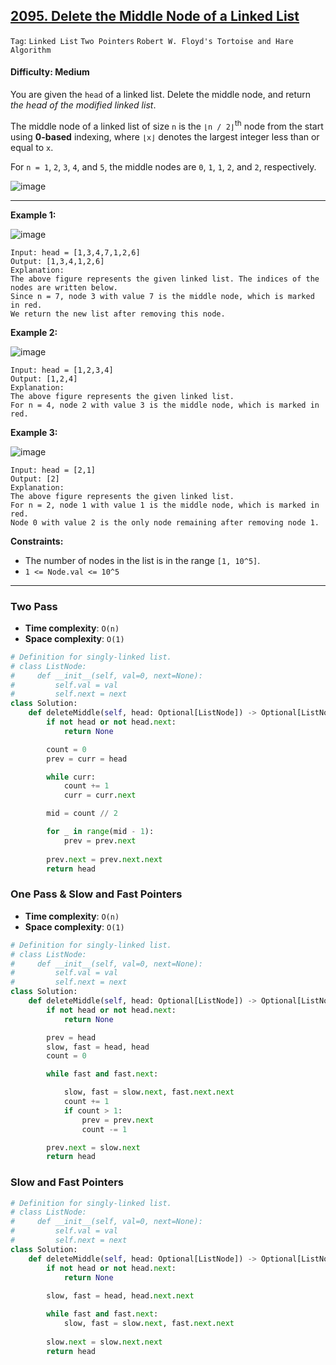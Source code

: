 ## [2095. Delete the Middle Node of a Linked List](https://leetcode.com/problems/delete-the-middle-node-of-a-linked-list)

```Tag```: ```Linked List``` ```Two Pointers``` ```Robert W. Floyd's Tortoise and Hare Algorithm```

#### Difficulty: Medium

You are given the ```head``` of a linked list. Delete the middle node, and return _the head of the modified linked list_.

The middle node of a linked list of size ```n``` is the ```⌊n / 2⌋```<sup>th</sup> node from the start using __0-based__ indexing, where ```⌊x⌋``` denotes the largest integer less than or equal to ```x```.

For ```n = 1```, ```2```, ```3```, ```4```, and ```5```, the middle nodes are ```0```, ```1```, ```1```, ```2```, and ```2```, respectively.

![image](https://github.com/quananhle/Python/assets/35042430/e92c86d6-0ed7-4fa1-98fc-43e2385fdc62)

---

__Example 1:__

![image](https://assets.leetcode.com/uploads/2021/11/16/eg1drawio.png)
```
Input: head = [1,3,4,7,1,2,6]
Output: [1,3,4,1,2,6]
Explanation:
The above figure represents the given linked list. The indices of the nodes are written below.
Since n = 7, node 3 with value 7 is the middle node, which is marked in red.
We return the new list after removing this node. 
```

__Example 2:__

![image](https://assets.leetcode.com/uploads/2021/11/16/eg2drawio.png)
```
Input: head = [1,2,3,4]
Output: [1,2,4]
Explanation:
The above figure represents the given linked list.
For n = 4, node 2 with value 3 is the middle node, which is marked in red.
```

__Example 3:__

![image](https://assets.leetcode.com/uploads/2021/11/16/eg3drawio.png)
```
Input: head = [2,1]
Output: [2]
Explanation:
The above figure represents the given linked list.
For n = 2, node 1 with value 1 is the middle node, which is marked in red.
Node 0 with value 2 is the only node remaining after removing node 1.
```

__Constraints:__

- The number of nodes in the list is in the range ```[1, 10^5]```.
- ```1 <= Node.val <= 10^5```

---

### Two Pass

- __Time complexity__: ```O(n)```
- __Space complexity__: ```O(1)```

```Python
# Definition for singly-linked list.
# class ListNode:
#     def __init__(self, val=0, next=None):
#         self.val = val
#         self.next = next
class Solution:
    def deleteMiddle(self, head: Optional[ListNode]) -> Optional[ListNode]:
        if not head or not head.next:
            return None

        count = 0
        prev = curr = head

        while curr:
            count += 1
            curr = curr.next

        mid = count // 2

        for _ in range(mid - 1):
            prev = prev.next
        
        prev.next = prev.next.next
        return head
```

### One Pass & Slow and Fast Pointers

- __Time complexity__: ```O(n)```
- __Space complexity__: ```O(1)```

```Python
# Definition for singly-linked list.
# class ListNode:
#     def __init__(self, val=0, next=None):
#         self.val = val
#         self.next = next
class Solution:
    def deleteMiddle(self, head: Optional[ListNode]) -> Optional[ListNode]:
        if not head or not head.next:
            return None

        prev = head
        slow, fast = head, head
        count = 0

        while fast and fast.next:

            slow, fast = slow.next, fast.next.next
            count += 1
            if count > 1:
                prev = prev.next
                count -= 1

        prev.next = slow.next
        return head
```

### Slow and Fast Pointers

```Python
# Definition for singly-linked list.
# class ListNode:
#     def __init__(self, val=0, next=None):
#         self.val = val
#         self.next = next
class Solution:
    def deleteMiddle(self, head: Optional[ListNode]) -> Optional[ListNode]:
        if not head or not head.next:
            return None
        
        slow, fast = head, head.next.next

        while fast and fast.next:
            slow, fast = slow.next, fast.next.next
        
        slow.next = slow.next.next
        return head
```
